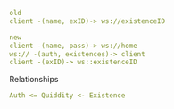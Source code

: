 ```yaml
old
client -(name, exID)-> ws://existenceID

new
client -(name, pass)-> ws://home
ws:// -(auth, existences)-> client
client -(exID)-> ws::existenceID
```

Relationships
```yaml
Auth <= Quiddity <- Existence 
```
